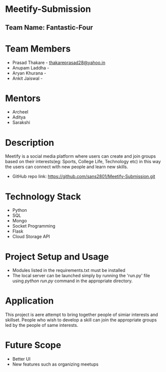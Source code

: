 # Meetify-Submission
## Team Name: Fantastic-Four
# Team Members
* Prasad Thakare - thakareprasad28@yahoo.in
* Anupam Laddha -
* Aryan Khurana -
* Ankit Jaiswal -

# Mentors
* Archeel
* Aditya
* Sarakshi

# Description
Meetify is a social media platform where users can create 
and join groups based on their interests(eg: Sports, College
Life, Technology etc) in this way the users can connect with 
new people and learn new skills.

* GitHub repo link: https://github.com/sans2801/Meetify-Submission.git

# Technology Stack
*  Python
* SQL
* Mongo
* Socket Programming
* Flask
* Cloud Storage API

# Project Setup and Usage
* Modules listed in the requirements.txt must be installed
* The local server can be launched simply by running the 
  'run.py' file using *python run.py* command in the appropriate
  directory.
  
# Application
This project is aere attempt to bring together people of
simiar interests and skillset. People who wish to develop
a skill can join the appropriate groups led by the people
of same interests.

# Future Scope
* Better UI
* New features such as organizing meetups




  
